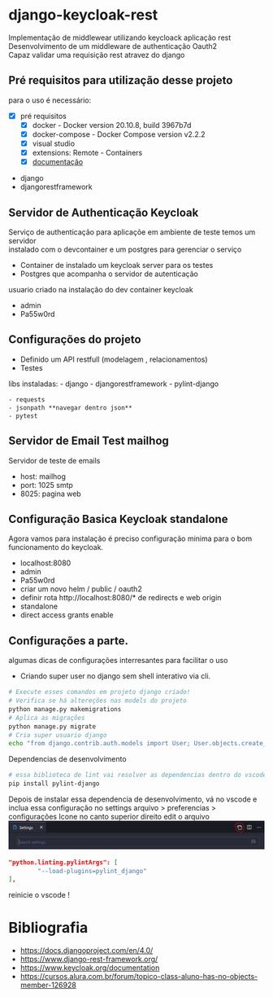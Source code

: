# django-keycloak-rest
Implementação de middlewear utilizando keycloack aplicação rest  
Desenvolvimento de um middleware de authenticação Oauth2  
Capaz validar uma requisição rest atravez do django

## Pré requisitos para utilização desse projeto

para o uso é necessário:  
- [x] pré requisitos
    - [x] docker - Docker version 20.10.8, build 3967b7d
    - [x] docker-compose - Docker Compose version v2.2.2
    - [x] visual studio
    - [x] extensions: Remote - Containers
    - [x] [documentação](https://code.visualstudio.com/docs/remote/containers)

 - django 
 - djangorestframework
 
## Servidor de Authenticação Keycloak
Serviço de authenticação para aplicaçõe em ambiente de teste temos um servidor  
instalado com o devcontainer e um postgres para gerenciar o serviço

 - Container de instalado um keycloak server para os testes
 - Postgres que acompanha o servidor de autenticação

usuario criado na instalação do dev container keycloak
- admin
- Pa55w0rd 

## Configurações do projeto

 - Definido um API restfull (modelagem , relacionamentos)
 - Testes 

 libs instaladas:
    - django
    - djangorestframework
    - pylint-django
    
    - requests
    - jsonpath **navegar dentro json**
    - pytest

## Servidor de Email Test mailhog
Servidor de teste de emails
- host: mailhog
- port: 1025 smtp
- 8025: pagina web


## Configuração Basica Keycloak standalone
Agora vamos para instalação é preciso configuração minima para o bom funcionamento do keycloak.  
- localhost:8080
- admin
- Pa55w0rd 
- criar um novo helm  / public / oauth2
- definir rota http://localhost:8080/* de redirects e web origin
- standalone
- direct access grants enable


## Configurações a parte.
algumas dicas de configurações interresantes para facilitar o uso

- Criando super user no django sem shell interativo via cli.
```bash
# Execute esses comandos em projeto django criado!
# Verifica se há altereções nas models do projeto
python manage.py makemigrations
# Aplica as migrações 
python manage.py migrate
# Cria super usuario django 
echo "from django.contrib.auth.models import User; User.objects.create_superuser('admin', 'admin@example.com', 'admin')" | python ./manage.py shell
```
Dependencias de desenvolvimento  
```bash
# essa biblioteca de lint vai resolver as dependencias dentro do vscode (desenvolvimento)
pip install pylint-django
```
Depois de instalar essa dependencia de desenvolvimento, vá no vscode e inclua essa configuração no settings
arquivo > preferencias > configurações
Icone no canto superior direito edit o arquivo 
![](app/static/vscode-settings.png)
```json
"python.linting.pylintArgs": [
        "--load-plugins=pylint_django"
],
```
reinicie o vscode !

# Bibliografia

- https://docs.djangoproject.com/en/4.0/
- https://www.django-rest-framework.org/
- https://www.keycloak.org/documentation
- https://cursos.alura.com.br/forum/topico-class-aluno-has-no-objects-member-126928

